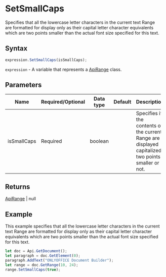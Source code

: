 # SetSmallCaps

Specifies that all the lowercase letter characters in the current text Range are formatted for display only as their capital
letter character equivalents which are two points smaller than the actual font size specified for this text.

## Syntax

```javascript
expression.SetSmallCaps(isSmallCaps);
```

`expression` - A variable that represents a [ApiRange](../ApiRange.md) class.

## Parameters

| **Name** | **Required/Optional** | **Data type** | **Default** | **Description** |
| ------------- | ------------- | ------------- | ------------- | ------------- |
| isSmallCaps | Required | boolean |  | Specifies if the contents of the current Range are displayed capitalized two points smaller or not. |

## Returns

[ApiRange](../../ApiRange/ApiRange.md) \| null

## Example

This example specifies that all the lowercase letter characters in the current text Range are formatted for display only as their capital letter character equivalents which are two points smaller than the actual font size specified for this text.

```javascript editor-docx
let doc = Api.GetDocument();
let paragraph = doc.GetElement(0);
paragraph.AddText("ONLYOFFICE Document Builder");
let range = doc.GetRange(10, 24);
range.SetSmallCaps(true);
```
